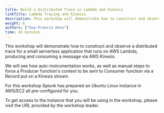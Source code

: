 ```yaml
---
title: Build a Distributed Trace in Lambda and Kinesis
linkTitle: Lambda Tracing and Kinesis
description: This workshop will demonstrate how to construct and observe a distributed trace for a small serverless application that runs on AWS Lambda, producing and consuming a message via AWS Kinesis 
weight: 6
authors: ["Guy-Francis Kono"]
time: 45 minutes
---
```


This workshop will demonstrate how to construct and observe a distributed trace for a small serverless application that runs on AWS Lambda, producing and consuming a message via AWS Kinesis.

We will see how auto-instrumentation works, as well as manual steps to force a Producer function's context to be sent to Consumer function via a Record put on a Kinesis stream.

For this workshop Splunk has prepared an Ubuntu Linux instance in AWS/EC2 all pre-configured for you.

To get access to the instance that you will be using in the workshop, please visit the URL provided by the workshop leader.